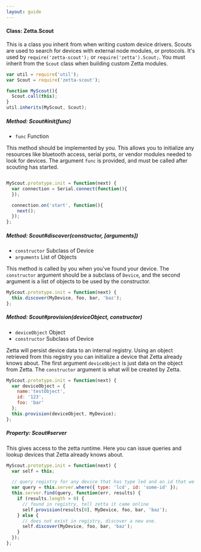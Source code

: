 ```yaml
---
layout: guide
---
```


#### Class: Zetta.Scout

This is a class you inherit from when writing custom device drivers. Scouts are used to search for devices with external node modules, or protocols.
It's used by `require('zetta-scout');` or `require('zetta').Scout;`. You must inherit from the `Scout` class when building custom Zetta modules.

```js
var util = require('util');
var Scout = require('zetta-scout');

function MyScout(){
  Scout.call(this);
}
util.inherits(MyScout, Scout);
```


##### Method: Scout#init(func)

* `func` Function

This method should be implemented by you. This allows you to initialize any resources like bluetooth access, serial ports, or
vendor modules needed to look for devices. The argument `func` is provided, and must be called after scouting has started.

```js

MyScout.prototype.init = function(next) {
  var connection = Serial.connect(function(){
  });

  connection.on('start', function(){
    next();
  });
};

```

##### Method: Scout#discover(constructor, [arguments])

* `constructor` Subclass of Device
* `arguments` List of Objects

This method is called by you when you've found your device. The `constructor` argument should be a subclass of `Device`, and the second argument is a
list of objects to be used by the constructor.

```js
MyScout.prototype.init = function(next) {
  this.discover(MyDevice, foo, bar, 'baz');
};

```



##### Method: Scout#provision(deviceObject, constructor)

* `deviceObject` Object
* `constructor` Subclass of Device

Zetta will persist device data to an internal registry. Using an object retrieved from this registry you can initialize a device that Zetta already
knows about. The first argument `deviceObject` is just data on the object from Zetta. The `constructor` argument is what will be created by Zetta.

```js
MyScout.prototype.init = function(next) {
  var deviceObject = {
    name:'testObject',
    id: '123',
    foo: 'bar'
  };
  this.provision(deviceObject, MyDevice);
};
```

##### Property: Scout#server

This gives access to the zetta runtime. Here you can issue queries and lookup devices that Zetta already knows about.


```js
MyScout.prototype.init = function(next) {
  var self = this;

  // query registry for any device that has type led and an id that we know of.
  var query = this.server.where({ type: 'lcd', id: 'some-id' });
  this.server.find(query, function(err, results) {
    if (results.length > 0) {
      // found in registry, tell zetta it came online
      self.provision(results[0], MyDevice, foo, bar, 'baz');
    } else {
      // does not exist in registry, discover a new one.
      self.discover(MyDevice, foo, bar, 'baz');
    }
  });
};

```
